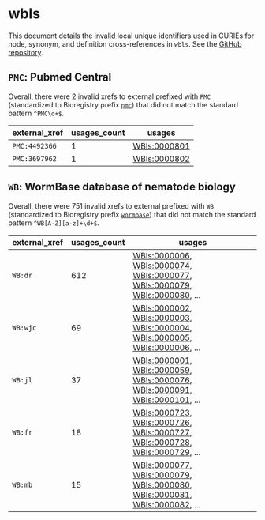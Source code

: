 # wbls

This document details the invalid local unique identifiers used in CURIEs
for node, synonym, and definition cross-references in `wbls`. See the [GitHub repository](https://github.com/obophenotype/c-elegans-development-ontology).


## `PMC`: Pubmed Central

Overall, there were 2 invalid
xrefs to external prefixed with `PMC` (standardized to Bioregistry
prefix [`pmc`](https://bioregistry.io/pmc)) that
did not match the standard pattern `^PMC\d+$`.

| external_xref   |   usages_count | usages                                              |
|-----------------|----------------|-----------------------------------------------------|
| `PMC:4492366`   |              1 | [WBls:0000801](https://bioregistry.io/WBls:0000801) |
| `PMC:3697962`   |              1 | [WBls:0000802](https://bioregistry.io/WBls:0000802) |

## `WB`: WormBase database of nematode biology

Overall, there were 751 invalid
xrefs to external prefixed with `WB` (standardized to Bioregistry
prefix [`wormbase`](https://bioregistry.io/wormbase)) that
did not match the standard pattern `^WB[A-Z][a-z]+\d+$`.

| external_xref   |   usages_count | usages                                                                                                                                                                                                                                                                       |
|-----------------|----------------|------------------------------------------------------------------------------------------------------------------------------------------------------------------------------------------------------------------------------------------------------------------------------|
| `WB:dr`         |            612 | [WBls:0000006](https://bioregistry.io/WBls:0000006), [WBls:0000074](https://bioregistry.io/WBls:0000074), [WBls:0000077](https://bioregistry.io/WBls:0000077), [WBls:0000079](https://bioregistry.io/WBls:0000079), [WBls:0000080](https://bioregistry.io/WBls:0000080), ... |
| `WB:wjc`        |             69 | [WBls:0000002](https://bioregistry.io/WBls:0000002), [WBls:0000003](https://bioregistry.io/WBls:0000003), [WBls:0000004](https://bioregistry.io/WBls:0000004), [WBls:0000005](https://bioregistry.io/WBls:0000005), [WBls:0000006](https://bioregistry.io/WBls:0000006), ... |
| `WB:jl`         |             37 | [WBls:0000001](https://bioregistry.io/WBls:0000001), [WBls:0000059](https://bioregistry.io/WBls:0000059), [WBls:0000076](https://bioregistry.io/WBls:0000076), [WBls:0000091](https://bioregistry.io/WBls:0000091), [WBls:0000101](https://bioregistry.io/WBls:0000101), ... |
| `WB:fr`         |             18 | [WBls:0000723](https://bioregistry.io/WBls:0000723), [WBls:0000726](https://bioregistry.io/WBls:0000726), [WBls:0000727](https://bioregistry.io/WBls:0000727), [WBls:0000728](https://bioregistry.io/WBls:0000728), [WBls:0000729](https://bioregistry.io/WBls:0000729), ... |
| `WB:mb`         |             15 | [WBls:0000077](https://bioregistry.io/WBls:0000077), [WBls:0000079](https://bioregistry.io/WBls:0000079), [WBls:0000080](https://bioregistry.io/WBls:0000080), [WBls:0000081](https://bioregistry.io/WBls:0000081), [WBls:0000082](https://bioregistry.io/WBls:0000082), ... |

